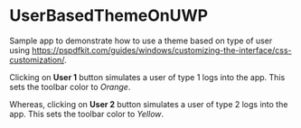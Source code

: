 # UserBasedThemeOnUWP
Sample app to demonstrate how to use a theme based on type of user using https://pspdfkit.com/guides/windows/customizing-the-interface/css-customization/.

Clicking on **User 1** button simulates a user of type 1 logs into the app. This sets the toolbar color to *Orange*.

Whereas, clicking on **User 2** button simulates a user of type 2 logs into the app. This sets the toolbar color to *Yellow*.

